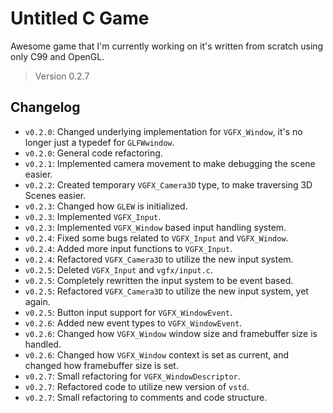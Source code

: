 # Untitled C Game

Awesome game that I'm currently working on it's written from scratch using only C99 and OpenGL.

> Version 0.2.7

## Changelog

- `v0.2.0`: Changed underlying implementation for `VGFX_Window`, it's no longer just a typedef for `GLFWwindow`.
- `v0.2.0`: General code refactoring.
- `v0.2.1`: Implemented camera movement to make debugging the scene easier.
- `v0.2.2`: Created temporary `VGFX_Camera3D` type, to make traversing 3D Scenes easier.
- `v0.2.3`: Changed how `GLEW` is initialized.
- `v0.2.3`: Implemented `VGFX_Input`.
- `v0.2.3`: Implemented `VGFX_Window` based input handling system.
- `v0.2.4`: Fixed some bugs related to `VGFX_Input` and `VGFX_Window`.
- `v0.2.4`: Added more input functions to `VGFX_Input`.
- `v0.2.4`: Refactored `VGFX_Camera3D` to utilize the new input system.
- `v0.2.5`: Deleted `VGFX_Input` and `vgfx/input.c`.
- `v0.2.5`: Completely rewritten the input system to be event based.
- `v0.2.5`: Refactored `VGFX_Camera3D` to utilize the new input system, yet again.
- `v0.2.5`: Button input support for `VGFX_WindowEvent`.
- `v0.2.6`: Added new event types to `VGFX_WindowEvent`.
- `v0.2.6`: Changed how `VGFX_Window` window size and framebuffer size is handled.
- `v0.2.6`: Changed how `VGFX_Window` context is set as current, and changed how framebuffer size is set.
- `v0.2.7`: Small refactoring for `VGFX_WindowDescriptor`.
- `v0.2.7`: Refactored code to utilize new version of `vstd`.
- `v0.2.7`: Small refactoring to comments and code structure.
